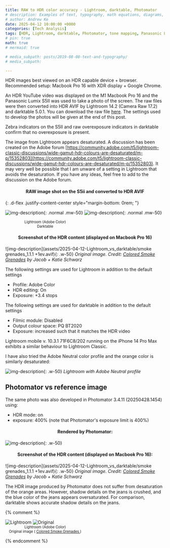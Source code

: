 ```yaml
---
title: RAW to HDR color accuracy - Lightroom, darktable, Photomator
# description: Examples of text, typography, math equations, diagrams, flowcharts, pictures, videos, and more.
# author: Andrew Ke
date: 2025-04-12 10:00:00 +0000
categories: [Tech Analysis]
tags: [HDR, Lightroom, darktable, Photomator, tone mapping, Panasonic Lumix S5ii]
# pin: true
math: true
# mermaid: true

# media_subpath: posts/2019-08-08-text-and-typography/
# media_subpath: 

---
```


HDR images best viewed on an HDR capable device + browser. Recommended setup: Macbook Pro 16 with XDR display + Google Chrome.

An HDR YouTube video was displayed on the M1 Macbook Pro 16 and the Panasonic Lumix S5II was used to take a photo of the screen. The raw files were then converted into HDR AVIF by Lightroom 14.2 (Camera Raw 17.2) and darktable 5.0.1. You can download the raw file [here](https://drive.google.com/drive/u/0/folders/1YIhkxHvp77HHTaanyFJ5LXX28jH74Rau). The settings used to develop the photos will be given at the end of this post.


Zebra indicators on the S5II and raw overexposure indicators in darktable confirm that no overexposure is present.


The image from Lightroom appears desaturated. A discussion has been created on the Adobe forum [https://community.adobe.com/t5/lightroom-classic-discussions/wide-gamut-hdr-colours-are-desaturated/m-p/15352803](https://community.adobe.com/t5/lightroom-classic-discussions/wide-gamut-hdr-colours-are-desaturated/m-p/15352803). It may very well be possible that I am unware of a setting in Lightroom that avoids the desaturation. If you have any ideas, feel free to add to the discussion on the Adobe forum.

<div style="text-align: center;">
  <h4>RAW image shot on the S5ii and converted to HDR AVIF</h4>
</div>
<!-- #### RAW image shot on the S5ii and converted to HDR AVIF -->

{: .d-flex .justify-content-center style="margin-bottom: 0rem; "}
<!-- ![img-description](assets/2025-04-12-Lightroom_vs_darktable/P1123045_lr_web_adobe_color.avif){: .normal .mw-50 .me-2} -->
![img-description](assets/2025-04-12-Lightroom_vs_darktable/P1123045_lr_web_adobe_color.avif){: .normal .mw-50}
![img-description](assets/2025-04-12-Lightroom_vs_darktable/P1123045_dt_web.avif){: .normal .mw-50}

<!-- captions -->
<div class="d-flex justify-content-center" style="gap: 0.5rem;" style="margin-bottom: 1rem; color:#6d6c6c;">
  <div style="width: 50%; text-align: center; font-size:80%;">Lightroom (Adobe Color)</div>
  <div style="width: 50%; text-align: center; font-size:80%;">Darktable</div>
</div>


<div style="text-align: center;">
  <h4>Screenshot of the HDR content (displayed on Macbook Pro 16)</h4>
</div>
<!-- #### Screenshot of the HDR content (displayed on Macbook Pro 16) -->


<!-- ![img-description](assets/2025-04-12-Lightroom_vs_darktable/smoke grenades_1.1.1 +1ev.avif){: width="50%" .justify-content-center} -->
![img-description](assets/2025-04-12-Lightroom_vs_darktable/smoke grenades_1.1.1 +1ev.avif){: .w-50}
_Original image. Credit: [Colored Smoke Grenades](https://youtu.be/0FYjApop7Mk?si=S-cXCX-0hyAvsTpp&t=23) by Jacob + Katie Schwarz_



The following settings are used for Lightroom in addition to the default settings
- Profile: Adobe Color
- HDR editing: On
- Exposure: +3.4 stops

The following settings are used for darktable in addition to the default settings
- Filmic module: Disabled
- Output colour space: PQ BT2020
- Exposure: increased such that it matches the HDR video

Lightroom mobile v. 10.3.1 71F6C8/202 running on the iPhone 14 Pro Max exhibits a similar behaviour to Lightroom Classic.

I have also tried the Adobe Neutral color profile and the orange color is similarly desaturated:

![img-description](assets/2025-04-12-Lightroom_vs_darktable/P1123045_lr_web_adobe_neutral.avif){: .w-50}
_Lightroom with Adobe Neutral profile_




## Photomator vs reference image

The same photo was also developed in Photomator 3.4.11 (20250428.1454) using:
- HDR mode: on
- exposure: 400% (note that Photomator's exposure limit is 400%)


<div style="text-align: center;">
  <h4>Rendered by Photomator:</h4>
</div>

![img-description](assets/2025-04-12-Lightroom_vs_darktable/P1123045_photomator.avif){: .w-50}
<!-- _Rendered by Photomator_ -->



<div style="text-align: center;">
  <h4>Screenshot of the HDR content (displayed on Macbook Pro 16):</h4>
</div>

![img-description](assets/2025-04-12-Lightroom_vs_darktable/smoke grenades_1.1.1 +1ev.avif){: .w-50}
_Original image. Credit: [Colored Smoke Grenades](https://youtu.be/0FYjApop7Mk?si=S-cXCX-0hyAvsTpp&t=23) by Jacob + Katie Schwarz_




The HDR image produced by Photomator does not suffer from desaturation of the orange areas. However, shadow details on the jeans is crushed, and the blue color of the jeans appears oversaturated. For comparison, darktable shows accurate shadow details on the jeans.




<!-- <div style="text-align: center;">
  <h4>Photomator vs reference image</h4>
</div> -->

{% comment %}


<div class="d-flex justify-content-center" style="gap: 1rem; align-items: flex-start; margin-bottom: 0;">
  <img src="assets/2025-04-12-Lightroom_vs_darktable/P1123045_lr_web_adobe_color.avif" alt="Lightroom" style="max-width: 50%; height: auto;">
  <img src="assets/2025-04-12-Lightroom_vs_darktable/smoke grenades_1.1.1 +1ev.avif" alt="Original" style="max-width: 50%; height: auto;">
</div>





<!-- captions -->
<div class="d-flex justify-content-center" style="gap: 0.5rem;" style="margin-bottom: 1rem; color:#6d6c6c;">
  <div style="width: 50%; text-align: center; font-size:80%;">Lightroom (Adobe Color)</div>
    <div style="width: 50%; text-align: center; font-size:80%;">
      Original image (
      <a href="https://youtu.be/0FYjApop7Mk?si=S-cXCX-0hyAvsTpp&t=23" target="_blank">
        Colored Smoke Grenades
      </a>
      )
    </div>
</div>

{% endcomment %}
